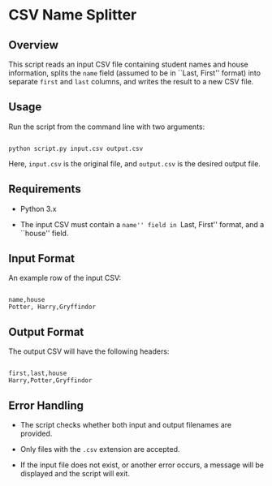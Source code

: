 # CSV Name Splitter

## Overview

This script reads an input CSV file containing student names and house information, splits the `name` field (assumed to be in ``Last, First'' format) into separate `first` and `last` columns, and writes the result to a new CSV file.

## Usage

Run the script from the command line with two arguments:

```

python script.py input.csv output.csv

```

Here, `input.csv` is the original file, and `output.csv` is the desired output file.

## Requirements

- Python 3.x

- The input CSV must contain a ``name'' field in ``Last, First'' format, and a ``house'' field.

## Input Format

An example row of the input CSV:

```

name,house
Potter, Harry,Gryffindor

```

## Output Format

The output CSV will have the following headers:

```

first,last,house
Harry,Potter,Gryffindor

```

## Error Handling

- The script checks whether both input and output filenames are provided.

- Only files with the `.csv` extension are accepted.

- If the input file does not exist, or another error occurs, a message will be displayed and the script will exit.
